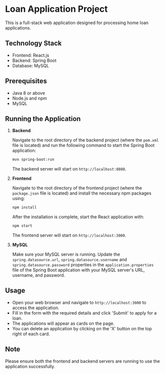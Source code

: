 # Loan Application Project

This is a full-stack web application designed for processing home loan applications.

## Technology Stack
- Frontend: React.js
- Backend: Spring Boot
- Database: MySQL

## Prerequisites
- Java 8 or above
- Node.js and npm
- MySQL

## Running the Application

1. **Backend**

   Navigate to the root directory of the backend project (where the `pom.xml` file is located) and run the following command to start the Spring Boot application:

    ```bash
    mvn spring-boot:run
    ```

   The backend server will start on `http://localhost:8080`.

2. **Frontend**

   Navigate to the root directory of the frontend project (where the `package.json` file is located) and install the necessary npm packages using:

    ```bash
    npm install
    ```

   After the installation is complete, start the React application with:

    ```bash
    npm start
    ```

   The frontend server will start on `http://localhost:3000`.

3. **MySQL**

   Make sure your MySQL server is running. Update the `spring.datasource.url`, `spring.datasource.username` and `spring.datasource.password` properties in the `application.properties` file of the Spring Boot application with your MySQL server's URL, username, and password.

## Usage

- Open your web browser and navigate to `http://localhost:3000` to access the application.
- Fill in the form with the required details and click 'Submit' to apply for a loan.
- The applications will appear as cards on the page.
- You can delete an application by clicking on the 'X' button on the top right of each card.

## Note

Please ensure both the frontend and backend servers are running to use the application successfully.